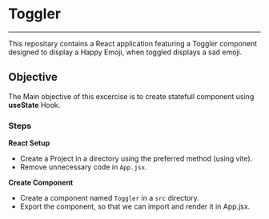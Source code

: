 # Toggler
---
This repositary contains a React application featuring a Toggler component designed to display a Happy Emoji, when toggled displays a sad emoji.

## Objective
The Main objective of this excercise is to create statefull component using **useState** Hook.

### Steps

**React Setup**
- Create a Project in a directory using the preferred method (using vite).
- Remove unnecessary code in `App.jsx`.

**Create Component**
- Create a component named `Toggler` in a `src` directory.
- Export the component, so that we can import and render it in App.jsx.